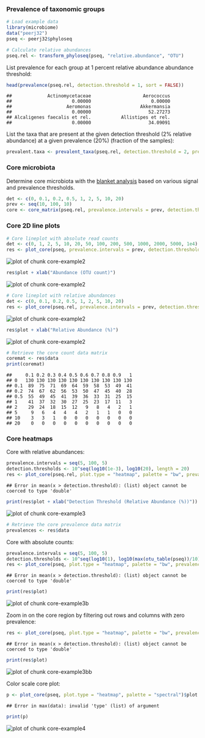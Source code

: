 ### Prevalence of taxonomic groups



```r
# Load example data
library(microbiome)
data("peerj32")
pseq <- peerj32$phyloseq

# Calculate relative abundances
pseq.rel <- transform_phyloseq(pseq, "relative.abundance", "OTU")
```


List prevalence for each group at 1 percent relative abundance abundance threshold:


```r
head(prevalence(pseq.rel, detection.threshold = 1, sort = FALSE))
```

```
##             Actinomycetaceae                   Aerococcus 
##                      0.00000                      0.00000 
##                    Aeromonas                  Akkermansia 
##                      0.00000                     52.27273 
## Alcaligenes faecalis et rel.           Allistipes et rel. 
##                      0.00000                     34.09091
```


List the taxa that are present at the given detection threshold (2% relative abundance) at a given prevalence (20%) (fraction of the samples):


```r
prevalent.taxa <- prevalent_taxa(pseq.rel, detection.threshold = 2, prevalence.threshold = 20)
```


### Core microbiota

Determine core microbiota with the [blanket
analysis](http://onlinelibrary.wiley.com/doi/10.1111/j.1469-0691.2012.03855.x/abstract)
based on various signal and prevalence thresholds.
 

```r
det <- c(0, 0.1, 0.2, 0.5, 1, 2, 5, 10, 20)
prev <- seq(10, 100, 10)
core <- core_matrix(pseq.rel, prevalence.intervals = prev, detection.thresholds = det)
```

### Core 2D line plots



```r
# Core lineplot with absolute read counts
det <- c(0, 1, 2, 5, 10, 20, 50, 100, 200, 500, 1000, 2000, 5000, 1e4)
res <- plot_core(pseq, prevalence.intervals = prev, detection.thresholds = det, plot.type = "lineplot")
```

![plot of chunk core-example2](figure/core-example2-1.png)

```r
res$plot + xlab("Abundance (OTU count)")
```

![plot of chunk core-example2](figure/core-example2-2.png)

```r
# Core lineplot with relative abundances
det <- c(0, 0.1, 0.2, 0.5, 1, 2, 5, 10, 20)
res <- plot_core(pseq.rel, prevalence.intervals = prev, detection.thresholds = det, plot.type = "lineplot")
```

![plot of chunk core-example2](figure/core-example2-3.png)

```r
res$plot + xlab("Relative Abundance (%)")
```

![plot of chunk core-example2](figure/core-example2-4.png)

```r
# Retrieve the core count data matrix
coremat <- res$data
print(coremat)
```

```
##     0.1 0.2 0.3 0.4 0.5 0.6 0.7 0.8 0.9   1
## 0   130 130 130 130 130 130 130 130 130 130
## 0.1  89  75  71  69  64  59  58  53  49  41
## 0.2  74  67  62  56  53  50  47  45  40  28
## 0.5  55  49  45  41  39  36  33  31  25  15
## 1    41  37  32  30  27  25  23  17  11   3
## 2    29  24  18  15  12   9   8   4   2   1
## 5     9   6   4   4   4   2   1   1   0   0
## 10    3   3   1   0   0   0   0   0   0   0
## 20    0   0   0   0   0   0   0   0   0   0
```


### Core heatmaps

Core with relative abundances:


```r
prevalence.intervals = seq(5, 100, 5)
detection.thresholds <- 10^seq(log10(1e-3), log10(20), length = 20)		 
res <- plot_core(pseq.rel, plot.type = "heatmap", palette = "bw", prevalence.intervals = prevalence.intervals, detection.thresholds = detection.thresholds) 
```

```
## Error in mean(x > detection.threshold): (list) object cannot be coerced to type 'double'
```

```r
print(res$plot + xlab("Detection Threshold (Relative Abundance (%))"))
```

![plot of chunk core-example3](figure/core-example3-1.png)

```r
# Retrieve the core prevalence data matrix
prevalences <- res$data
```

Core with absolute counts:


```r
prevalence.intervals = seq(5, 100, 5)
detection.thresholds <- 10^seq(log10(1), log10(max(otu_table(pseq))/10), length = 20)		 
res <- plot_core(pseq, plot.type = "heatmap", palette = "bw", prevalence.intervals = prevalence.intervals, detection.thresholds = detection.thresholds)
```

```
## Error in mean(x > detection.threshold): (list) object cannot be coerced to type 'double'
```

```r
print(res$plot)
```

![plot of chunk core-example3b](figure/core-example3b-1.png)

Zoom in on the core region by filtering out rows and columns with zero prevalence:


```r
res <- plot_core(pseq, plot.type = "heatmap", palette = "bw", prevalence.intervals = prevalence.intervals, detection.thresholds = detection.thresholds, min.prevalence = 0)
```

```
## Error in mean(x > detection.threshold): (list) object cannot be coerced to type 'double'
```

```r
print(res$plot)
```

![plot of chunk core-example3bb](figure/core-example3bb-1.png)


Color scale core plot:


```r
p <- plot_core(pseq, plot.type = "heatmap", palette = "spectral")$plot
```

```
## Error in max(data): invalid 'type' (list) of argument
```

```r
print(p)
```

![plot of chunk core-example4](figure/core-example4-1.png)

